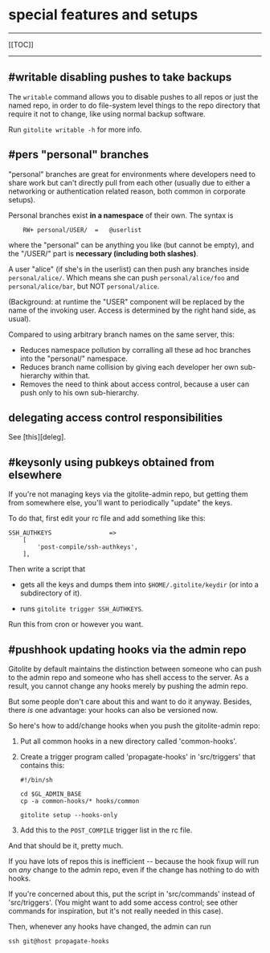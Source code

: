 # special features and setups

----

[[TOC]]

----

## #writable disabling pushes to take backups

The `writable` command allows you to disable pushes to all repos or just the
named repo, in order to do file-system level things to the repo directory that
require it not to change, like using normal backup software.

Run `gitolite writable -h` for more info.

## #pers "personal" branches

"personal" branches are great for environments where developers need to share
work but can't directly pull from each other (usually due to either a
networking or authentication related reason, both common in corporate setups).

Personal branches exist **in a namespace** of their own.  The syntax is

        RW+ personal/USER/  =   @userlist

where the "personal" can be anything you like (but cannot be empty), and the
"/USER/" part is **necessary (including both slashes)**.

A user "alice" (if she's in the userlist) can then push any branches inside
`personal/alice/`.  Which means she can push `personal/alice/foo` and
`personal/alice/bar`, but NOT `personal/alice`.

(Background: at runtime the "USER" component will be replaced by the name of
the invoking user.  Access is determined by the right hand side, as usual).

Compared to using arbitrary branch names on the same server, this:

  * Reduces namespace pollution by corralling all these ad hoc branches into
    the "personal/" namespace.
  * Reduces branch name collision by giving each developer her own
    sub-hierarchy within that.
  * Removes the need to think about access control, because a user can push
    only to his own sub-hierarchy.

## delegating access control responsibilities

See [this][deleg].

## #keysonly using pubkeys obtained from elsewhere

If you're not managing keys via the gitolite-admin repo, but getting them from
somewhere else, you'll want to periodically "update" the keys.

To do that, first edit your rc file and add something like this:

    SSH_AUTHKEYS                =>
        [
            'post-compile/ssh-authkeys',
        ],

Then write a script that

  * gets all the keys and dumps them into `$HOME/.gitolite/keydir` (or into a
    subdirectory of it).

  * runs `gitolite trigger SSH_AUTHKEYS`.

Run this from cron or however you want.

## #pushhook updating hooks via the admin repo

Gitolite by default maintains the distinction between someone who can push to
the admin repo and someone who has shell access to the server.  As a result,
you cannot change any hooks merely by pushing the admin repo.

But some people don't care about this and want to do it anyway.  Besides,
there *is* one advantage: your hooks can also be versioned now.

So here's how to add/change hooks when you push the gitolite-admin repo:

1.  Put all common hooks in a new directory called 'common-hooks'.

2.  Create a trigger program called 'propagate-hooks' in 'src/triggers' that
    contains this:

        #!/bin/sh

        cd $GL_ADMIN_BASE
        cp -a common-hooks/* hooks/common

        gitolite setup --hooks-only

3.  Add this to the `POST_COMPILE` trigger list in the rc file.

And that should be it, pretty much.

If you have lots of repos this is inefficient -- because the hook fixup will
run on *any* change to the admin repo, even if the change has nothing to do
with hooks.

If you're concerned about this, put the script in 'src/commands' instead of
'src/triggers'.  (You might want to add some access control; see other
commands for inspiration, but it's not really needed in this case).

Then, whenever any hooks have changed, the admin can run

    ssh git@host propagate-hooks
